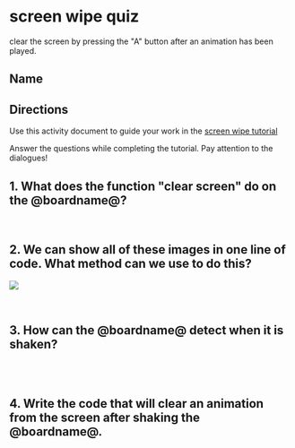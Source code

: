 # screen wipe quiz

clear the screen by pressing the "A" button after an animation has been played.

## Name

## Directions

Use this activity document to guide your work in the [screen wipe tutorial](/lessons/screen-wipe/tutorial)

Answer the questions while completing the tutorial. Pay attention to the dialogues!

## 1. What does the function "clear screen" do on the @boardname@? 

<br/>

## 2. We can show all of these images in one line of code. What method can we use to do this?

![](/static/mb/lessons/screen-wipe-0.png)

<br/>

## 3. How can the @boardname@ detect when it is shaken?

<br/>

<br/>

## 4. Write the code that will clear an animation from the screen after shaking the @boardname@.

<br/>

